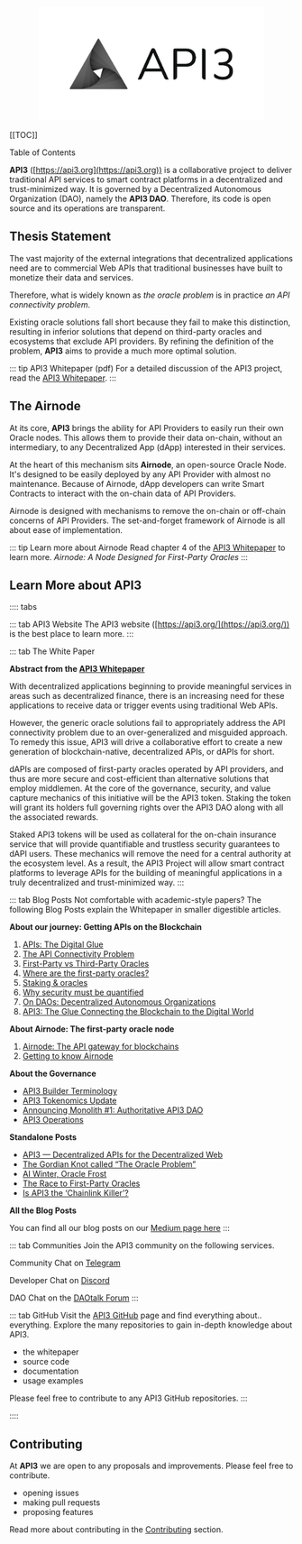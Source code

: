 <p align="center">
  <img src="./figures/api3.png" width="400" />
</p>

[[TOC]]

<Version selectedVersion="next" />

<div class="toc-label">Table of Contents</div>

**API3** ([https://api3.org](https://api3.org)) is a collaborative project to deliver traditional API services to smart contract platforms in a decentralized and trust-minimized way. It is governed by a Decentralized Autonomous Organization (DAO), namely the **API3 DAO**. Therefore, its code is open source and its operations are transparent.

## Thesis Statement

The vast majority of the external integrations that decentralized applications need are to commercial Web APIs that traditional businesses have built to monetize their data and services.

Therefore, what is widely known as _the oracle problem_ is in practice _an API connectivity problem_.

Existing oracle solutions fall short because they fail to make this distinction, resulting in inferior solutions that depend on third-party oracles and ecosystems that exclude API providers. By refining the definition of the problem, **API3** aims to provide a much more optimal solution.

::: tip API3 Whitepaper (pdf)
For a detailed discussion of the API3 project, read the [API3 Whitepaper](https://github.com/api3dao/api3-whitepaper/blob/master/api3-whitepaper.pdf).
:::

## The Airnode

At its core, **API3** brings the ability for API Providers to easily run their own Oracle nodes. This allows them to provide their data on-chain, without an intermediary, to any Decentralized App \(dApp\) interested in their services.

At the heart of this mechanism sits **Airnode**, an open-source Oracle Node. It's designed to be easily deployed by any API Provider with almost no maintenance. Because of Airnode, dApp developers can write Smart Contracts to interact with the on-chain data of API Providers.

Airnode is designed with mechanisms to remove the on-chain or off-chain concerns of API Providers. The set-and-forget framework of Airnode is all about ease of implementation.

::: tip Learn more about Airnode
Read chapter 4 of the [API3 Whitepaper](https://github.com/api3dao/api3-whitepaper/blob/master/api3-whitepaper.pdf) to learn more. _Airnode: A Node Designed for First-Party Oracles_
:::

## Learn More about API3

<!-- START TAB BOX -->
:::: tabs

::: tab API3 Website
The API3 website ([https://api3.org/](https://api3.org/)) is the best place to learn more.
:::

::: tab The White Paper

**Abstract from the [API3 Whitepaper](https://github.com/api3dao/api3-whitepaper/blob/master/api3-whitepaper.pdf)</a>**

With decentralized applications beginning to provide meaningful services in areas such as decentralized finance, there is an increasing need for these applications to receive data or trigger events using traditional Web APIs.

However, the generic oracle solutions fail to appropriately address the API connectivity problem due to an over-generalized and misguided approach. To remedy this issue, API3 will drive a collaborative effort to create a new generation of blockchain-native, decentralized APIs, or dAPIs for short.

dAPIs are composed of first-party oracles operated by API providers, and thus are more secure and cost-efficient than alternative solutions that employ middlemen. At the core of the governance, security, and value capture mechanics of this initiative will be the API3 token. Staking the token will grant its holders full governing rights over the API3 DAO along with all the associated rewards.

Staked API3 tokens will be used as collateral for the on-chain insurance service that will provide quantifiable and trustless security guarantees to dAPI users. These mechanics will remove the need for a central authority at the ecosystem level. As a result, the API3 Project will allow smart contract platforms to leverage APIs for the building of meaningful applications in a truly decentralized and trust-minimized way.
:::

::: tab Blog Posts
Not comfortable with academic-style papers? The following Blog Posts explain the Whitepaper in smaller digestible articles.

**About our journey: Getting APIs on the Blockchain**

1. [APIs: The Digital Glue](https://medium.com/api3/apis-the-digital-glue-7ac87566e773)
2. [The API Connectivity Problem](https://medium.com/api3/the-api-connectivity-problem-bd7fa0420636)
3. [First-Party vs Third-Party Oracles](https://medium.com/api3/first-party-vs-third-party-oracles-90356e3cffe5)
4. [Where are the first-party oracles?](https://medium.com/api3/where-are-the-first-party-oracles-5078cebaf17)
5. [Staking & oracles](https://medium.com/api3/staking-oracles-c91f2f5bcf6d)
6. [Why security must be quantified](https://medium.com/api3/why-security-must-be-quantified-3d2dd06c4909)
7. [On DAOs: Decentralized Autonomous Organizations](https://medium.com/api3/on-daos-decentralized-autonomous-organizations-84c00abb89bc)
8. [API3: The Glue Connecting the Blockchain to the Digital World](https://medium.com/api3/api3-the-glue-connecting-the-blockchain-to-the-digital-world-129e61ec598f)

**About Airnode: The first-party oracle node**

1. [Airnode: The API gateway for blockchains](https://medium.com/api3/airnode-the-api-gateway-for-blockchains-8b07ff136840)
2. [Getting to know Airnode](https://medium.com/api3/getting-to-know-airnode-162e50ea243e)

**About the Governance**

* [API3 Builder Terminology](https://medium.com/api3/api3-builder-terminology-dd398fe447c3)
* [API3 Tokenomics Update](https://medium.com/api3/api3-tokenomics-update-f032d6e49b30)
* [Announcing Monolith \#1: Authoritative API3 DAO](https://medium.com/api3/announcing-monolith-1-authoritative-api3-dao-ec9ca6d044f8)
* [API3 Operations](https://medium.com/api3/api3-operations-a35c93a3a9d)

**Standalone Posts**

* [API3 — Decentralized APIs for the Decentralized Web](https://medium.com/api3/api3-decentralized-apis-for-the-decentralized-web-d711f47190ac)
* [The Gordian Knot called “The Oracle Problem”](https://medium.com/api3/the-gordian-knot-called-the-oracle-problem-e9731c55da13)
* [AI Winter, Oracle Frost](https://medium.com/api3/ai-winter-oracle-frost-4fffe9bfdb95)
* [The Race to First-Party Oracles](https://medium.com/api3/the-race-to-first-party-oracles-87fab596e906)
* [Is API3 the ‘Chainlink Killer’?](https://medium.com/api3/is-api3-the-chainlink-killer-3bd59f93c895)

**All the Blog Posts**

You can find all our blog posts on our [Medium page here](https://medium.com/api3)
:::

::: tab Communities
Join the API3 community on the following services.  

Community Chat on [Telegram](https://t.me/API3DAO)

Developer Chat on [Discord](https://discord.gg/qnRrcfnm5W)

DAO Chat on the [DAOtalk Forum](https://daotalk.org/c/daos/api3-dao/37)
:::

::: tab GitHub
Visit the [API3 GitHub](https://github.com/api3dao) page and find everything about.. everything. Explore the many repositories to gain in-depth knowledge about API3.

* the whitepaper
* source code
* documentation
* usage examples

Please feel free to contribute to any API3 GitHub repositories.
:::

::::
<!-- END TAB BOX -->

## Contributing

At **API3** we are open to any proposals and improvements. Please feel free to contribute. 

* opening issues
* making pull requests
* proposing features

Read more about contributing in the [Contributing](./introduction/contributing.md) section.

